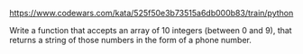 https://www.codewars.com/kata/525f50e3b73515a6db000b83/train/python

Write a function that accepts an array of 10 integers (between 0 and 9), that returns a string of those numbers in the form of a phone number.
